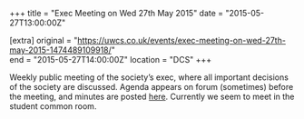 +++
title = "Exec Meeting on Wed 27th May 2015"
date = "2015-05-27T13:00:00Z"

[extra]
original = "https://uwcs.co.uk/events/exec-meeting-on-wed-27th-may-2015-1474489109918/"    
end = "2015-05-27T14:00:00Z"
location = "DCS"
+++

Weekly public meeting of the society’s exec, where all important decisions of the society are discussed. Agenda appears on forum (sometimes) before the meeting, and minutes are posted [here](https://uwcs.co.uk/minutes/). Currently we seem to meet in the student common room.

